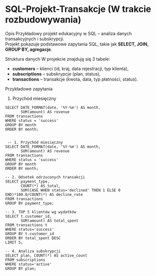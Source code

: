 # SQL-Projekt-Transakcje (W trakcie rozbudowywania)

Opis
Przykładowy projekt edukacyjny w SQL – analiza danych transakcyjnych i subskrypcji.  
Projekt pokazuje podstawowe zapytania SQL, takie jak **SELECT, JOIN, GROUP BY, agregacje**.

Struktura danych
W projekcie znajdują się 3 tabele:
- **customers** – klienci (id, kraj, data rejestracji, typ klienta),
- **subscriptions** – subskrypcje (plan, status),
- **transactions** – transakcje (kwota, data, typ płatności, status).

 Przykładowe zapytania

 1. Przychód miesięczny
```MYsql
SELECT DATE_FORMAT(date, '%Y-%m') AS month,
       SUM(amount) AS revenue
FROM transactions
WHERE status = 'success'
GROUP BY month
ORDER BY month;


 -- 1. Przychód miesięczny
SELECT DATE_FORMAT(date, '%Y-%m') AS month,
       SUM(amount) AS revenue
FROM transactions
WHERE status = 'success'
GROUP BY month
ORDER BY month;

-- 2. Odsetek odrzuconych transakcji
SELECT payment_type,
       COUNT(*) AS total,
       SUM(CASE WHEN status='declined' THEN 1 ELSE 0 END)*100.0/COUNT(*) AS decline_rate
FROM transactions
GROUP BY payment_type;

-- 3. TOP 5 klientów wg wydatków
SELECT t.customer_id,
       SUM(amount) AS total_spent
FROM transactions t
WHERE status='success'
GROUP BY t.customer_id
ORDER BY total_spent DESC
LIMIT 5;

-- 4. Analiza subskrypcji
SELECT plan, COUNT(*) AS active_count
FROM subscriptions
WHERE status='active'
GROUP BY plan;
